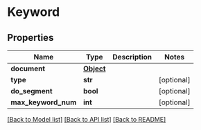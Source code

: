# Keyword

## Properties
Name | Type | Description | Notes
------------ | ------------- | ------------- | -------------
**document** | [**Object**](.md) |  | 
**type** | **str** |  | [optional] 
**do_segment** | **bool** |  | [optional] 
**max_keyword_num** | **int** |  | [optional] 

[[Back to Model list]](../README.md#documentation-for-models) [[Back to API list]](../README.md#documentation-for-api-endpoints) [[Back to README]](../README.md)


